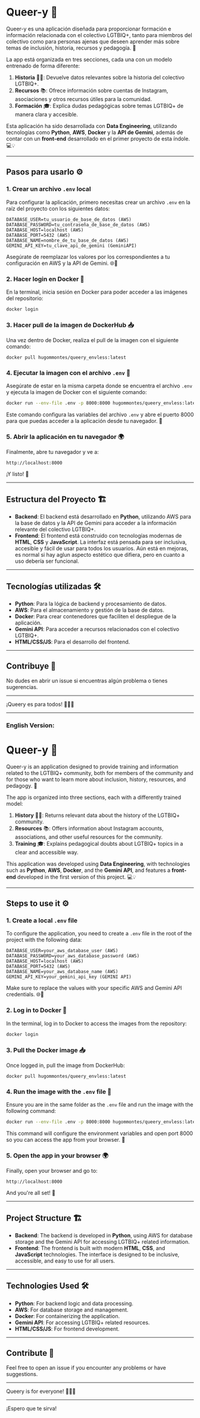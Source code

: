 # Queer-y 🌈

Queer-y es una aplicación diseñada para proporcionar formación e información relacionada con el colectivo LGTBIQ+, tanto para miembros del colectivo como para personas ajenas que deseen aprender más sobre temas de inclusión, historia, recursos y pedagogía. 🌟

La app está organizada en tres secciones, cada una con un modelo entrenado de forma diferente:

1. **Historia** 🏳️‍🌈: Devuelve datos relevantes sobre la historia del colectivo LGTBIQ+.
2. **Recursos** 📚: Ofrece información sobre cuentas de Instagram, asociaciones y otros recursos útiles para la comunidad.
3. **Formación** 🎓: Explica dudas pedagógicas sobre temas LGTBIQ+ de manera clara y accesible.

Esta aplicación ha sido desarrollada con **Data Engineering**, utilizando tecnologías como **Python**, **AWS**, **Docker** y la **API de Gemini**, además de contar con un **front-end** desarrollado en el primer proyecto de esta índole. 💻💡

---

## Pasos para usarlo ⚙️

### 1. Crear un archivo `.env` local
Para configurar la aplicación, primero necesitas crear un archivo `.env` en la raíz del proyecto con los siguientes datos:

```plaintext
DATABASE_USER=tu_usuario_de_base_de_datos (AWS)
DATABASE_PASSWORD=tu_contraseña_de_base_de_datos (AWS)
DATABASE_HOST=localhost (AWS)
DATABASE_PORT=5432 (AWS)
DATABASE_NAME=nombre_de_tu_base_de_datos (AWS)
GEMINI_API_KEY=tu_clave_api_de_gemini (GeminiAPI)
```

Asegúrate de reemplazar los valores por los correspondientes a tu configuración en AWS y la API de Gemini. 🌐🔑

### 2. Hacer login en Docker 🐳
En la terminal, inicia sesión en Docker para poder acceder a las imágenes del repositorio:

```bash
docker login
```

### 3. Hacer pull de la imagen de DockerHub 📥
Una vez dentro de Docker, realiza el pull de la imagen con el siguiente comando:

```bash
docker pull hugommontes/queery_envless:latest
```

### 4. Ejecutar la imagen con el archivo `.env` 🔄
Asegúrate de estar en la misma carpeta donde se encuentra el archivo `.env` y ejecuta la imagen de Docker con el siguiente comando:

```bash
docker run --env-file .env -p 8000:8000 hugommontes/queery_envless:latest
```

Este comando configura las variables del archivo `.env` y abre el puerto 8000 para que puedas acceder a la aplicación desde tu navegador. 🚀

### 5. Abrir la aplicación en tu navegador 🌍
Finalmente, abre tu navegador y ve a:

```
http://localhost:8000
```

¡Y listo! 🎉

---

## Estructura del Proyecto 🏗️

- **Backend**: El backend está desarrollado en **Python**, utilizando AWS para la base de datos y la API de Gemini para acceder a la información relevante del colectivo LGTBIQ+.
- **Frontend**: El frontend está construido con tecnologías modernas de **HTML**, **CSS** y **JavaScript**. La interfaz está pensada para ser inclusiva, accesible y fácil de usar para todos los usuarios. Aún está en mejoras, es normal si hay aglun aspecto estético que difiera, pero en cuanto a uso debería ser funcional.

---

## Tecnologías utilizadas 🛠️

- **Python**: Para la lógica de backend y procesamiento de datos.
- **AWS**: Para el almacenamiento y gestión de la base de datos.
- **Docker**: Para crear contenedores que faciliten el despliegue de la aplicación.
- **Gemini API**: Para acceder a recursos relacionados con el colectivo LGTBIQ+.
- **HTML/CSS/JS**: Para el desarrollo del frontend.

---

## Contribuye 🤝

No dudes en abrir un issue si encuentras algún problema o tienes sugerencias.

---

¡Queery es para todos! 🏳️‍🌈💪

---

### English Version:

# Queer-y 🌈

Queer-y is an application designed to provide training and information related to the LGTBIQ+ community, both for members of the community and for those who want to learn more about inclusion, history, resources, and pedagogy. 🌟

The app is organized into three sections, each with a differently trained model:

1. **History** 🏳️‍🌈: Returns relevant data about the history of the LGTBIQ+ community.
2. **Resources** 📚: Offers information about Instagram accounts, associations, and other useful resources for the community.
3. **Training** 🎓: Explains pedagogical doubts about LGTBIQ+ topics in a clear and accessible way.

This application was developed using **Data Engineering**, with technologies such as **Python**, **AWS**, **Docker**, and the **Gemini API**, and features a **front-end** developed in the first version of this project. 💻💡

---

## Steps to use it ⚙️

### 1. Create a local `.env` file
To configure the application, you need to create a `.env` file in the root of the project with the following data:

```plaintext
DATABASE_USER=your_aws_database_user (AWS)
DATABASE_PASSWORD=your_aws_database_password (AWS)
DATABASE_HOST=localhost (AWS)
DATABASE_PORT=5432 (AWS)
DATABASE_NAME=your_aws_database_name (AWS)
GEMINI_API_KEY=your_gemini_api_key (GEMINI API)
```

Make sure to replace the values with your specific AWS and Gemini API credentials. 🌐🔑

### 2. Log in to Docker 🐳
In the terminal, log in to Docker to access the images from the repository:

```bash
docker login
```

### 3. Pull the Docker image 📥
Once logged in, pull the image from DockerHub:

```bash
docker pull hugommontes/queery_envless:latest
```

### 4. Run the image with the `.env` file 🔄
Ensure you are in the same folder as the `.env` file and run the image with the following command:

```bash
docker run --env-file .env -p 8000:8000 hugommontes/queery_envless:latest
```

This command will configure the environment variables and open port 8000 so you can access the app from your browser. 🚀

### 5. Open the app in your browser 🌍
Finally, open your browser and go to:

```
http://localhost:8000
```

And you're all set! 🎉

---

## Project Structure 🏗️

- **Backend**: The backend is developed in **Python**, using AWS for database storage and the Gemini API for accessing LGTBIQ+ related information.
- **Frontend**: The frontend is built with modern **HTML**, **CSS**, and **JavaScript** technologies. The interface is designed to be inclusive, accessible, and easy to use for all users.

---

## Technologies Used 🛠️

- **Python**: For backend logic and data processing.
- **AWS**: For database storage and management.
- **Docker**: For containerizing the application.
- **Gemini API**: For accessing LGTBIQ+ related resources.
- **HTML/CSS/JS**: For frontend development.

---

## Contribute 🤝

Feel free to open an issue if you encounter any problems or have suggestions.

---

Queery is for everyone! 🏳️‍🌈💪

---

¡Espero que te sirva!
